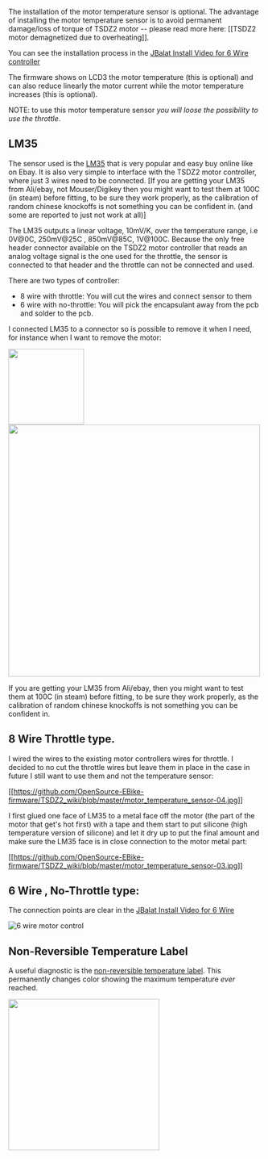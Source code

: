 The installation of the motor temperature sensor is optional. The advantage of installing the motor temperature sensor is to avoid permanent damage/loss of torque of TSDZ2 motor -- please read more here: [[TSDZ2 motor demagnetized due to overheating]]. 

You can see the installation process in the [JBalat Install Video for 6 Wire controller](https://www.youtube.com/watch?v=Wb8Omk6e7GI)

The firmware shows on LCD3 the motor temperature (this is optional) and can also reduce linearly the motor current while the motor temperature increases (this is optional).

NOTE: to use this motor temperature sensor _you will loose the possibility to use the throttle_. 

## LM35 

The sensor used is the [LM35](http://www.ti.com/lit/ds/symlink/lm35.pdf) that is very popular and easy buy online like on Ebay. It is also very simple to interface with the TSDZ2 motor controller, where just 3 wires need to be connected. [If you are getting your LM35 from Ali/ebay, not Mouser/Digikey then you might want to test them at 100C (in steam) before fitting, to be sure they work properly, as the calibration of random chinese knockoffs is not something you can be confident in. (and some are reported to just not work at all)]

The LM35 outputs a linear voltage, 10mV/K, over the temperature range, i.e 0V@0C, 250mV@25C , 850mV@85C, 1V@100C. Because the only free header connector available on the TSDZ2 motor controller that reads an analog voltage signal is the one used for the throttle, the sensor is connected to that header and the throttle can not be connected and used.

There are two types of controller: 

* 8 wire with throttle: You will cut the wires and connect sensor to them
* 6 wire with no-throttle: You will pick the encapsulant away from the pcb and solder to the pcb.

I connected LM35 to a connector so is possible to remove it when I need, for instance when I want to remove the motor:

<img src="https://github.com/OpenSource-EBike-firmware/TSDZ2_wiki/blob/master/motor_temperature_sensor-02.jpg" width="150"> 
<img src="https://github.com/OpenSource-EBike-firmware/TSDZ2_wiki/blob/master/motor_temperature_sensor-01.jpg" width = 500>

If you are getting your LM35 from Ali/ebay, then you might want to test them at 100C (in steam) before fitting, to be sure they work properly, as the calibration of random chinese knockoffs is not something you can be confident in.

## 8 Wire Throttle type. 

I wired the wires to the existing motor controllers wires for throttle. I decided to no cut the throttle wires but leave them in place in the case in future I still want to use them and not the temperature sensor:

[[https://github.com/OpenSource-EBike-firmware/TSDZ2_wiki/blob/master/motor_temperature_sensor-04.jpg]]

I first glued one face of LM35 to a metal face off the motor (the part of the motor that get's hot first) with a tape and them start to put silicone (high temperature version of silicone) and let it dry up to put the final amount and make sure the LM35 face is in close connection to the motor metal part:

[[https://github.com/OpenSource-EBike-firmware/TSDZ2_wiki/blob/master/motor_temperature_sensor-03.jpg]]

## 6 Wire , No-Throttle type:

The connection points are clear in the [JBalat Install Video for 6 Wire](https://www.youtube.com/watch?v=Wb8Omk6e7GI)

![6 wire motor control](https://github.com/OpenSource-EBike-firmware/TSDZ2_wiki/blob/master/TSDZ2_motor_controller_without_throttle_wires.jpeg)

## Non-Reversible Temperature Label

A useful diagnostic is the [non-reversible temperature label](https://nz.rs-online.com/web/p/temperature-sensitive-labels/7799772/). This permanently changes color showing the maximum temperature *ever* reached. 

<img src="https://github.com/OpenSource-EBike-firmware/TSDZ2_wiki/blob/master/Temperature_Label_on_Motor1.jpg" width="300"> 